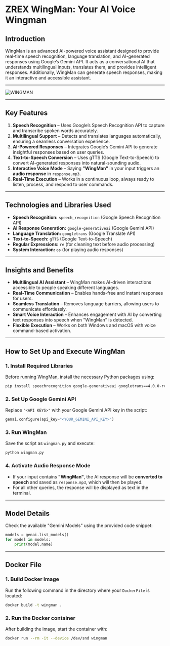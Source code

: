 # ZREX WingMan: Your AI Voice Wingman

## Introduction  
WingMan is an advanced AI-powered voice assistant designed to provide real-time speech recognition, language translation, and AI-generated responses using Google’s Gemini API. It acts as a conversational AI that understands multilingual inputs, translates them, and provides intelligent responses. Additionally, WingMan can generate speech responses, making it an interactive and accessible assistant.  

---

![WINGMAN](https://github.com/user-attachments/assets/4752e7ac-e04e-420f-8dec-5c1e779fa52c)

---

## Key Features  

1. **Speech Recognition** – Uses Google’s Speech Recognition API to capture and transcribe spoken words accurately.  
2. **Multilingual Support** – Detects and translates languages automatically, ensuring a seamless conversation experience.  
3. **AI-Powered Responses** – Integrates Google’s Gemini API to generate insightful responses based on user queries.  
4. **Text-to-Speech Conversion** – Uses gTTS (Google Text-to-Speech) to convert AI-generated responses into natural-sounding audio.  
5. **Interactive Voice Mode** – Saying **"WingMan"** in your input triggers an **audio response** in `response.mp3`.  
6. **Real-Time Execution** – Works in a continuous loop, always ready to listen, process, and respond to user commands.  

---

## Technologies and Libraries Used  

- **Speech Recognition:** `speech_recognition` (Google Speech Recognition API)  
- **AI Response Generation:** `google-generativeai` (Google Gemini API)  
- **Language Translation:** `googletrans` (Google Translate API)  
- **Text-to-Speech:** `gTTS` (Google Text-to-Speech)  
- **Regular Expressions:** `re` (for cleaning text before audio processing)  
- **System Interaction:** `os` (for playing audio responses)  

---

## Insights and Benefits  

- **Multilingual AI Assistant** – WingMan makes AI-driven interactions accessible to people speaking different languages.  
- **Real-Time Communication** – Enables hands-free and instant responses for users.  
- **Seamless Translation** – Removes language barriers, allowing users to communicate effortlessly.  
- **Smart Voice Interaction** – Enhances engagement with AI by converting text responses into speech when "WingMan" is detected.  
- **Flexible Execution** – Works on both Windows and macOS with voice command-based activation.  

---

## How to Set Up and Execute WingMan  

### **1. Install Required Libraries**  
Before running WingMan, install the necessary Python packages using:  
```bash
pip install speechrecognition google-generativeai googletrans==4.0.0-rc1 gtts
```

### **2. Set Up Google Gemini API**  
Replace `"<API KEYS>"` with your Google Gemini API key in the script:  
```python
genai.configure(api_key="<YOUR_GEMINI_API_KEY>")
```

### **3. Run WingMan**  
Save the script as `wingman.py` and execute:  
```bash
python wingman.py
```

### **4. Activate Audio Response Mode**  
- If your input contains **"WingMan"**, the AI response will be **converted to speech** and saved as `response.mp3`, which will then be played.  
- For all other queries, the response will be displayed as text in the terminal.  

---

## Model Details
Check the available "Gemini Models" using the provided code snippet:  
```python
models = genai.list_models()
for model in models:
    print(model.name) 
```

---

## Docker File

### **1. Build Docker Image**  
Run the following command in the directory where your `DockerFile` is located:  
```bash
docker build -t wingman .
```

### **2. Run the Docker container**  
After building the image, start the container with: 
```bash
docker run --rm -it --device /dev/snd wingman
```
